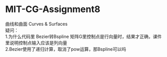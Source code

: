 # MIT-CG-Assignment8
曲线和曲面 Curves & Surfaces  
疑问：  
1.为什么代码里 Bezier转Bspline 矩阵G里控制点是行向量时，结果才正确，课件里说明控制点输入应该是列向量  
2.Bezier使用了递归计算，取消了pow运算，那Bspline可以吗  

